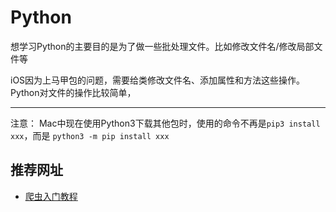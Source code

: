 # Python
想学习Python的主要目的是为了做一些批处理文件。比如修改文件名/修改局部文件等

iOS因为上马甲包的问题，需要给类修改文件名、添加属性和方法这些操作。Python对文件的操作比较简单，

----
注意： Mac中现在使用Python3下载其他包时，使用的命令不再是`pip3 install xxx`，而是 `python3 -m pip install xxx`

## 推荐网址
* [爬虫入门教程](http://121.5.151.41/mylesson/%E7%BD%91%E9%A1%B5%E7%88%AC%E8%99%AB/%E7%88%AC%E8%99%AB%E5%85%A5%E9%97%A8/index.html)